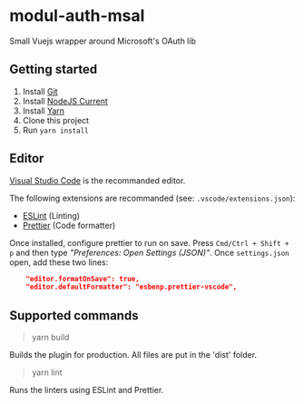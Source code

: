 # modul-auth-msal

Small Vuejs wrapper around Microsoft's OAuth lib

## Getting started

1. Install [Git](https://git-scm.com/)
1. Install [NodeJS Current](https://nodejs.org/)
1. Install [Yarn](https://yarnpkg.com/getting-started/install)
1. Clone this project
1. Run `yarn install`

## Editor

[Visual Studio Code](https://code.visualstudio.com/) is the recommanded editor.

The following extensions are recommanded (see: `.vscode/extensions.json`):

- [ESLint](https://marketplace.visualstudio.com/items?itemName=dbaeumer.vscode-eslint) (Linting)
- [Prettier](https://marketplace.visualstudio.com/items?itemName=esbenp.prettier-vscode) (Code formatter)

Once installed, configure prettier to run on save.
Press `Cmd/Ctrl + Shift + p` and then type _"Preferences: Open Settings (JSON)"_.
Once `settings.json` open, add these two lines:

```json
    "editor.formatOnSave": true,
    "editor.defaultFormatter": "esbenp.prettier-vscode",
```

## Supported commands

> yarn build

Builds the plugin for production. All files are put in the 'dist' folder.

> yarn lint

Runs the linters using ESLint and Prettier.
